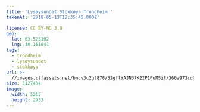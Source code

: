 ```yaml
---
title: 'Lysøysundet Stokkøya Trondheim '
takenAt: '2018-05-13T12:35:45.000Z'

license: CC BY-ND 3.0
geo:
  lat: 63.525102
  lng: 10.161841
tags:
  - trondheim
  - lysøysundet
  - stokkøya
url: >-
  //images.ctfassets.net/bncv3c2gt878/52gflYAJN37K2IP1PuMSiF/360a973cd9ebb01a5b235fdf28b34757/lysysundet-stokkya-trondheim_41182058725_o
size: 3127434
image:
  width: 5215
  height: 2933
---
```

